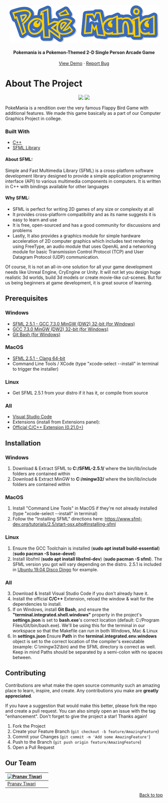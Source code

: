 <div id="top"></div>

<div align="center">
  <a>
    <img src="https://github.com/beastrun12j/PokeMania/blob/master/Game/resources/img/game-title.png" alt="Logo">
  </a>

<h4 align="center">Pokemania is a Pokemon-Themed 2-D Single Person Arcade Game</h4>

  <p align="center">
    <a href="https://github.com/beastrun12j/PokeMania/blob/master/Demo.mp4">View Demo</a>
    ·
    <a href="https://github.com/beastrun12j/PokeMania/issues">Report Bug</a>
  </p>
</div>

# About The Project

<p align="center">
  <img src="https://user-images.githubusercontent.com/79413577/148220619-e18ae8d2-28ab-4d2a-b62b-e599982dc4eb.gif" height="420px"/>
  <img src="https://user-images.githubusercontent.com/79413577/148220652-024c65a1-b7bf-49fa-babe-9c6f3759bfba.gif" height="420px"/>
</p>

PokeMania is a rendition over the very famous Flappy Bird Game with additional features. We made this game basically as a part of our Computer Graphics Project in college.

### Built With

* [C++](https://en.cppreference.com/w/)
* [SFML Library](https://www.sfml-dev.org)

#### About SFML:

Simple and Fast Multimedia Library (SFML) is a cross-platform software development library designed to provide a simple application programming interface (API) to various multimedia components in computers. It is written in C++ with bindings available for other languages

#### Why SFML:
* SFML is perfect for writing 2D games of any size or complexity at all
* It provides cross-platform compatibility and as its name suggests it is easy to learn and use
* It is free, open-sourced and has a good community for discussions and problems
* Lastly, It also provides a graphics module for simple hardware acceleration of 2D computer graphics which includes text rendering using FreeType, an audio module that uses OpenAL and a networking module for basic Transmission Control Protocol (TCP) and User Datagram Protocol (UDP) communication.

Of course, It is not an all-in-one solution for all your game development needs like Unreal Engine, CryEngine or Unity. It will not let you design huge realistic 3d worlds, build 3d models or create movie-like cut-scenes. But for us being beginners at game development, it is great source of learning.

## Prerequisites

### Windows

- [SFML 2.5.1 - GCC 7.3.0 MinGW (DW2) 32-bit (for Windows)](https://www.sfml-dev.org/files/SFML-2.5.1-windows-gcc-7.3.0-mingw-32-bit.zip)
- [GCC 7.3.0 MinGW (DW2) 32-bit (for Windows)](https://sourceforge.net/projects/mingw-w64/files/Toolchains%20targetting%20Win32/Personal%20Builds/mingw-builds/7.3.0/threads-posix/dwarf/i686-7.3.0-release-posix-dwarf-rt_v5-rev0.7z/download)
- [Git Bash (for Windows) ](https://git-scm.com/downloads)

### MacOS

- [SFML 2.5.1 - Clang 64-bit](https://www.sfml-dev.org/files/SFML-2.5.1-macOS-clang.tar.gz)
- Command Line Tools / XCode (type "xcode-select --install" in terminal to trigger the installer)

### Linux

- Get SFML 2.5.1 from your distro if it has it, or compile from source

### All

- [Visual Studio Code](https://code.visualstudio.com/download)
- Extensions (install from Extensions panel):
- [Official C/C++ Extension (0.21.0+)](https://marketplace.visualstudio.com/items?itemName=ms-vscode.cpptools)
  
## Installation

### Windows

1. Download & Extract SFML to **C:/SFML-2.5.1/** where the bin/lib/include folders are contained within
2. Download & Extract MinGW to **C:/mingw32/** where the bin/lib/include folders are contained within

### MacOS

1. Install "Command Line Tools" in MacOS if they're not already installed (type "xcode-select --install" in terminal)
2. Follow the "Installing SFML" directions here: https://www.sfml-dev.org/tutorials/2.5/start-osx.php#installing-sfml

### Linux

1. Ensure the GCC Toolchain is installed (**sudo apt install build-essential**) (**sudo pacman -S base-devel**)
2. Install libsfml (**sudo apt install libsfml-dev**) (**sudo pacman -S sfml**). The SFML version you got will vary depending on the distro. 2.5.1 is included in [Ubuntu 19.04 Disco Dingo](http://cdimage.ubuntu.com/daily-live/current/HEADER.html) for example.

### All

3. Download & Install Visual Studio Code if you don't already have it.
4. Install the official **C/C++** Extension, reload the window & wait for the dependencies to install.
5. If on Windows, install **Git Bash**, and ensure the **"terminal.integrated.shell.windows"** property in the project's **settings.json** is set to **bash.exe**'s correct location (default: C:/Program Files/Git/bin/bash.exe). We'll be using this for the terminal in our workspace so that the Makefile can run in both Windows, Mac & Linux
6. In **settings.json** Ensure **Path** in the **terminal.integrated.env.windows** object is set to the correct location of the compiler's executable (example: C:\\mingw32\\bin) and the SFML directory is correct as well. Keep in mind Paths should be separated by a semi-colon with no spaces between.

## Contributing

Contributions are what make the open source community such an amazing place to learn, inspire, and create. Any contributions you make are **greatly appreciated**.

If you have a suggestion that would make this better, please fork the repo and create a pull request. You can also simply open an issue with the tag "enhancement".
Don't forget to give the project a star! Thanks again!

1. Fork the Project
2. Create your Feature Branch (`git checkout -b feature/AmazingFeature`)
3. Commit your Changes (`git commit -m 'Add some AmazingFeature'`)
4. Push to the Branch (`git push origin feature/AmazingFeature`)
5. Open a Pull Request

## Our Team

[![Pranav Tiwari](https://img.icons8.com/doodle/192/000000/kuroo.png)](https://github.com/beastrun12j)  | [![<Your-Name>](<Your-Image-Link>)](<Your-ID>)
---|---
[Pranav Tiwari](https://github.com/beastrun12j) | [<Your-Name>](<Your-ID>)

<p align="right"><a href="#top">Back to top</a></p

